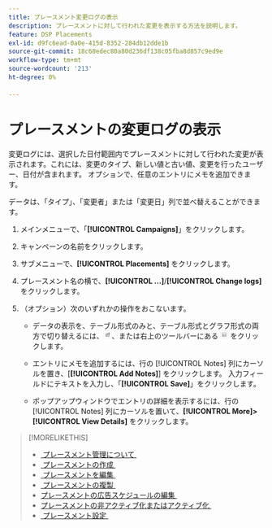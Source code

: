 ```yaml
---
title: プレースメント変更ログの表示
description: プレースメントに対して行われた変更を表示する方法を説明します。
feature: DSP Placements
exl-id: d9fc6ead-0a0e-415d-8352-284db12dde1b
source-git-commit: 18c68edec80a80d236df138c05fba8d857c9ed9e
workflow-type: tm+mt
source-wordcount: '213'
ht-degree: 0%

---
```


# プレースメントの変更ログの表示

変更ログには、選択した日付範囲内でプレースメントに対して行われた変更が表示されます。これには、変更のタイプ、新しい値と古い値、変更を行ったユーザー、日付が含まれます。 オプションで、任意のエントリにメモを追加できます。

データは、「タイプ」、「変更者」または「変更日」列で並べ替えることができます。

1. メインメニューで、「**[!UICONTROL Campaigns]**」をクリックします。

1. キャンペーンの名前をクリックします。

1. サブメニューで、**[!UICONTROL Placements]** をクリックします。

1. プレースメント名の横で、**[!UICONTROL ...]**/**[!UICONTROL Change logs]** をクリックします。

1. （オプション）次のいずれかの操作をおこないます。

   * データの表示を、テーブル形式のみと、テーブル形式とグラフ形式の両方で切り替えるには、![&#x200B; テーブルとグラフの表示 &#x200B;](/help/dsp/assets/table-plus-chart-view.png " テーブルとグラフの表示 ")、または右上のツールバーにある ![テーブル表示](/help/dsp/assets/table-view.png "テーブル表示") をクリックします。

   * エントリにメモを追加するには、行の [!UICONTROL Notes] 列にカーソルを置き、[**[!UICONTROL Add Notes]**] をクリックします。 入力フィールドにテキストを入力し、「**[!UICONTROL Save]**」をクリックします。

   * ポップアップウィンドウでエントリの詳細を表示するには、行の [!UICONTROL Notes] 列にカーソルを置いて、**[!UICONTROL More]>[!UICONTROL View Details]** をクリックします。


>[!MORELIKETHIS]
>
>* [&#x200B; プレースメント管理について &#x200B;](placement-about.md)
>* [&#x200B; プレースメントの作成 &#x200B;](placement-create.md)
>* [&#x200B; プレースメントを編集 &#x200B;](placement-edit.md)
>* [&#x200B; プレースメントの複製 &#x200B;](placement-duplicate.md)
>* [&#x200B; プレースメントの広告スケジュールの編集 &#x200B;](placement-edit-ad-schedule.md)
>* [&#x200B; プレースメントの非アクティブ化またはアクティブ化 &#x200B;](placement-pause-activate.md)
>* [&#x200B; プレースメント設定 &#x200B;](placement-settings.md)

